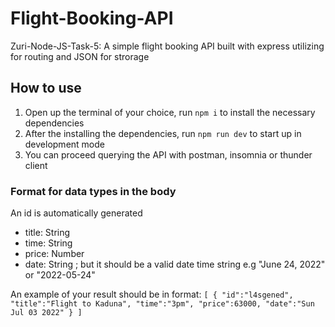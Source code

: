 # Flight-Booking-API
Zuri-Node-JS-Task-5: A simple flight booking API built with express utilizing for routing and JSON for strorage

## How to use
1. Open up the terminal of your choice, run `npm i` to install the necessary dependencies
2. After the installing the dependencies, run `npm run dev` to start up in development mode
3. You can proceed querying the API with postman, insomnia or thunder client

### Format for data types in the body
An id is automatically generated
- title: String
- time: String
- price: Number
- date: String ; but it should be a valid date time string e.g "June 24, 2022" or "2022-05-24"

An example of your result should be in format: 
`[
  {
    "id":"l4sgened",
    "title":"Flight to Kaduna",
    "time":"3pm",
    "price":63000,
    "date":"Sun Jul 03 2022"
  }
 ]`
